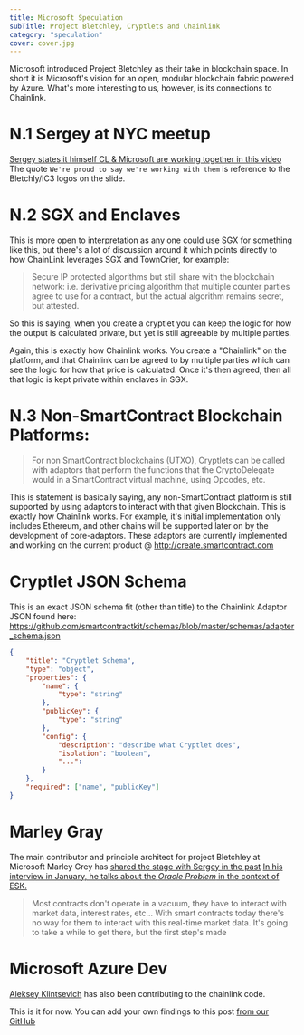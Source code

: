 ```yaml
---
title: Microsoft Speculation
subTitle: Project Bletchley, Cryptlets and Chainlink
category: "speculation"
cover: cover.jpg
---
```


Microsoft introduced Project Bletchley as their take in blockchain space. In short it is Microsoft's vision for an open, modular blockchain fabric powered by Azure. What's more interesting to us, however, is its connections to Chainlink.

# N.1 Sergey at NYC meetup
[Sergey states it himself CL & Microsoft are working together in this video](https://youtu.be/ytv8U0bejPA?t=46m2s)
The quote `We're proud to say we're working with them` is reference to the Bletchly/IC3 logos on the slide.

# N.2 SGX and Enclaves
This is more open to interpretation as any one could use SGX for something like this, but there's a lot of discussion around it which points directly to how ChainLink leverages SGX and TownCrier, for example:

> Secure IP protected algorithms but still share with the blockchain network: i.e. derivative pricing algorithm that multiple counter parties agree to use for a contract, but the actual algorithm remains secret, but attested.

So this is saying, when you create a cryptlet you can keep the logic for how the output is calculated private, but yet is still agreeable by multiple parties.

Again, this is exactly how Chainlink works. You create a "Chainlink" on the platform, and that Chainlink can be agreed to by multiple parties which can see the logic for how that price is calculated. Once it's then agreed, then all that logic is kept private within enclaves in SGX.

# N.3 Non-SmartContract Blockchain Platforms:

> For non SmartContract blockchains (UTXO), Cryptlets can be called with adaptors that perform the functions that the CryptoDelegate would in a SmartContract virtual machine, using Opcodes, etc.

This is statement is basically saying, any non-SmartContract platform is still supported by using adaptors to interact with that given Blockchain. This is exactly how Chainlink works. For example, it's initial implementation only includes Ethereum, and other chains will be supported later on by the development of core-adaptors. These adaptors are currently implemented and working on the current product @ http://create.smartcontract.com

# Cryptlet JSON Schema
This is an exact JSON schema fit (other than title) to the Chainlink Adaptor JSON found here: https://github.com/smartcontractkit/schemas/blob/master/schemas/adapter_schema.json
```json
{
    "title": "Cryptlet Schema",
    "type": "object",
    "properties": {
        "name": {
            "type": "string"
        },
        "publicKey": {
            "type": "string"
        },
        "config": {
            "description": "describe what Cryptlet does",
            "isolation": "boolean",
            "...":
        }
    },
    "required": ["name", "publicKey"]
}
```

# Marley Gray
The main contributor and principle architect for project Bletchley at Microsoft Marley Grey has [shared the stage with Sergey in the past](https://www.meetup.com/EthereumSiliconValley/events/241517216/)
[In his interview in January, he talks about the *Oracle Problem* in the context of ESK.](https://www.watchfintechtv.com/video/blockchain-business-disruptor-or-opportunity)
> Most contracts don't operate in a vacuum, they have to interact with market data, interest rates, etc... With smart contracts today there's no way for them to interact with this real-time market data. It's going to take a while to get there, but the first step's made

# Microsoft Azure Dev
[Aleksey Klintsevich](https://github.com/aklintsevich) has also been contributing to the chainlink code.

This is it for now. You can add your own findings to this post [from our GitHub]()